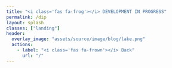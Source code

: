 ```yaml
---
title: "<i class='fas fa-frog'></i> DEVELOPMENT IN PROGRESS"
permalink: /dip
layout: splash
classes: ["landing"]
header:
  overlay_image: "assets/source/image/blog/lake.png"
  actions:
    - label: "<i class='fas fa-frown'></i> Back"
      url: "/"
---
```



